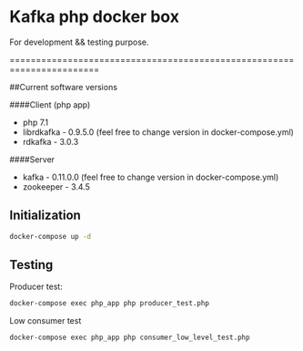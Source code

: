 # Kafka php docker box

For development && testing purpose.

=======================================================================

##Current software versions

####Client (php app)
- php 7.1
- librdkafka - 0.9.5.0 (feel free to change version in docker-compose.yml)
- rdkafka - 3.0.3

####Server
- kafka - 0.11.0.0 (feel free to change version in docker-compose.yml)
- zookeeper - 3.4.5

## Initialization

```bash
docker-compose up -d
``` 

## Testing
Producer test:
```bash
docker-compose exec php_app php producer_test.php
```

Low consumer test
```bash
docker-compose exec php_app php consumer_low_level_test.php
```

